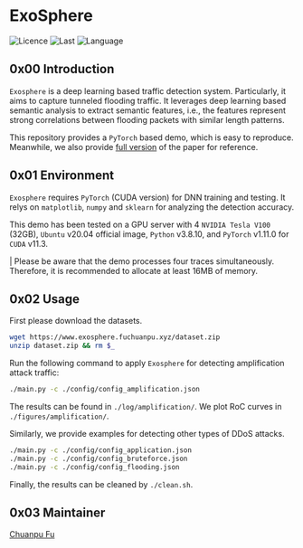 # ExoSphere

![Licence](https://img.shields.io/github/license/fuchuanpu/exosphere)
![Last](https://img.shields.io/github/last-commit/fuchuanpu/exosphere)
![Language](https://img.shields.io/github/languages/count/fuchuanpu/exosphere)

## 0x00 Introduction
`Exosphere` is a deep learning based traffic detection system. Particularly, it aims to capture tunneled flooding traffic. 
It leverages deep learning based semantic analysis to extract semantic features, i.e., the features represent strong correlations between flooding packets with similar length patterns.

This repository provides a `PyTorch` based demo, which is easy to reproduce. Meanwhile, we also provide [full version](https://drive.google.com/file/d/1_P8HIs3Q9f_HlA9_x2HMr0q6ScPzrF0g/view?usp=drive_link) of the paper for reference.


## 0x01 Environment

`Exosphere` requires `PyTorch` (CUDA version) for DNN training and testing. It relys on `matplotlib`, `numpy` and `sklearn` for analyzing the detection accuracy.

This demo has been tested on a GPU server with 4 `NVIDIA Tesla V100` (32GB), `Ubuntu` v20.04 official image, `Python` v3.8.10, and `PyTorch` v1.11.0 for `CUDA` v11.3.

| Please be aware that the demo processes four traces simultaneously. Therefore, it is recommended to allocate at least 16MB of memory.
 

## 0x02 Usage
First please download the datasets.
```bash
wget https://www.exosphere.fuchuanpu.xyz/dataset.zip
unzip dataset.zip && rm $_
```

Run the following command to apply `Exosphere` for detecting amplification attack traffic:
```bash
./main.py -c ./config/config_amplification.json
```
The results can be found in `./log/amplification/`. We plot RoC curves in `./figures/amplification/`.

Similarly, we provide examples for detecting other types of DDoS attacks.
```bash
./main.py -c ./config/config_application.json
./main.py -c ./config/config_bruteforce.json
./main.py -c ./config/config_flooding.json
```

Finally, the results can be cleaned by `./clean.sh`.

## 0x03 Maintainer
[Chuanpu Fu](fcp20@tsinghua.edu.cn)

